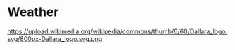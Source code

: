 # Weather
https://upload.wikimedia.org/wikipedia/commons/thumb/6/60/Dallara_logo.svg/800px-Dallara_logo.svg.png
